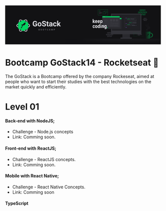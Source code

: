 ![Bootcamp GoStack](https://github.com/dwyvid1/bootcamp-gostack/blob/main/assets/bootcamp-gostack.png)

# Bootcamp GoStack14 - Rocketseat :rocket:

The GoStack is a Bootcamp offered by the company Rockeseat, aimed at people who want to start their studies with the best technologies on the market quickly and efficiently.

# Level 01
#### Back-end with NodeJS;
* Challenge - Node.js concepts
* Link: Comming soon.
#### Front-end with ReactJS;
* Challenge - ReactJS concepts.
* Link: Comming soon.
#### Mobile with React Native;
* Challenge - React Native Concepts.
* Link: Comming soon
#### TypeScript
